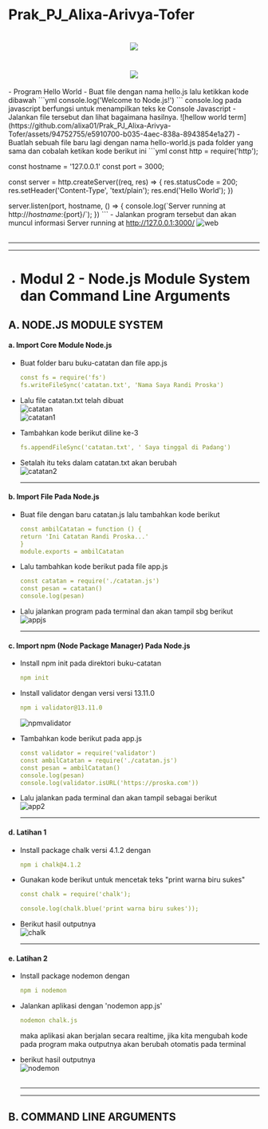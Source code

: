 # Prak_PJ_Alixa-Arivya-Tofer



<h1 align="center">
  <img src="https://readme-typing-svg.herokuapp.com?font=Josefin+Sans&weight=700&size=30&pause=1000&center=true&vCenter=true&width=435&lines=Hi+There+%F0%9F%91%8B;I'm%2C+Alixa+Arivya+Tofer"/>
</h1>




<h1 align="center">
  <img src="https://readme-typing-svg.herokuapp.com?font=Skranji&size=18&pause=1000&width=435&lines=Modul+1+-+Pengantar+Pemograman+Berbasis+Jaringan" />
</h1>
- Program Hello World
    - Buat file dengan nama hello.js lalu ketikkan kode dibawah
    ```yml
    console.log('Welcome to Node.js!')
   ```
    console.log pada javascript berfungsi untuk menampilkan teks ke Console Javascript
    - Jalankan file tersebut dan lihat bagaimana hasilnya. 
    ![hellow world term](https://github.com/alixa01/Prak_PJ_Alixa-Arivya-Tofer/assets/94752755/e5910700-b035-4aec-838a-8943854e1a27)
    - Buatlah sebuah file baru lagi dengan nama hello-world.js pada folder yang sama
dan cobalah ketikan kode berikut ini
    ```yml
    const http = require('http');

  const hostname = '127.0.0.1'
  const port = 3000;

  const server = http.createServer((req, res) => {
      res.statusCode = 200;
      res.setHeader('Content-Type', 'text/plain');
      res.end('Hello World');
  })

  server.listen(port, hostname, () => {
      console.log(\`Server running at http://${hostname}:${port}/`);
  })
    ```
    - Jalankan program tersebut dan akan muncul informasi Server running at
http://127.0.0.1:3000/
![web](https://github.com/alixa01/Prak_PJ_Alixa-Arivya-Tofer/assets/94752755/2d569a99-7b24-45e4-b336-2b43cb487fb8)
<br><br>
<hr><hr>

* # Modul 2 - Node.js Module System dan Command Line Arguments

<h2>
  A. NODE.JS MODULE SYSTEM
</h2>

<h4>
  a. Import Core Module Node.js
</h4>

  - Buat folder baru buku-catatan dan file app.js
    
    ```yml
    const fs = require('fs')
    fs.writeFileSync('catatan.txt', 'Nama Saya Randi Proska')

    ```

   - Lalu file catatan.txt telah dibuat <br>
     ![catatan](https://github.com/alixa01/Prak_PJ_Alixa-Arivya-Tofer/assets/94752755/130a0889-6f82-4d40-894b-9a7b5b0fb5ce) <br>
     ![catatan1](https://github.com/alixa01/Prak_PJ_Alixa-Arivya-Tofer/assets/94752755/79725d59-8915-40d0-829b-0965eca8c20e)

   - Tambahkan kode berikut diline ke-3

     ```yml
     fs.appendFileSync('catatan.txt', ' Saya tinggal di Padang')
     ```

  - Setalah itu teks dalam catatan.txt akan berubah <br>
    ![catatan2](https://github.com/alixa01/Prak_PJ_Alixa-Arivya-Tofer/assets/94752755/168e4793-40dc-4e88-b836-2c0d801345f5)
    <hr>

<h4>
  b. Import File Pada Node.js
</h4>

  - Buat file dengan baru catatan.js lalu tambahkan kode berikut

    ```yml
    const ambilCatatan = function () {
    return 'Ini Catatan Randi Proska...'
    }
    module.exports = ambilCatatan
    ```

  - Lalu tambahkan kode berikut pada file app.js

    ```yml
    const catatan = require('./catatan.js')
    const pesan = catatan()
    console.log(pesan)
    ```

  - Lalu jalankan program pada terminal dan akan tampil sbg berikut
    ![appjs](https://github.com/alixa01/Prak_PJ_Alixa-Arivya-Tofer/assets/94752755/9008aae3-7e06-4e23-bda3-7b9b3b1620d4)
    <hr>

<h4>
  c. Import npm (Node Package Manager) Pada Node.js
</h4>

  - Install npm init pada direktori buku-catatan

     ```yml
     npm init
     ```

  - Install validator dengan versi versi 13.11.0
    ```yml
    npm i validator@13.11.0
    ```
    
    ![npmvalidator](https://github.com/alixa01/Prak_PJ_Alixa-Arivya-Tofer/assets/94752755/25bf8bbb-4cf4-4d0b-8e16-8f949f219193)

  - Tambahkan kode berikut pada app.js
    ```yml
    const validator = require('validator')
    const ambilCatatan = require('./catatan.js')
    const pesan = ambilCatatan()
    console.log(pesan)
    console.log(validator.isURL('https://proska.com'))
    ```

  - Lalu jalankan pada terminal dan akan tampil sebagai berikut <br>
    ![app2](https://github.com/alixa01/Prak_PJ_Alixa-Arivya-Tofer/assets/94752755/4147238e-4ca1-453f-ae5d-64211cd35acb)<hr>

<h4>
  d. Latihan 1
</h4>

  - Install package chalk versi 4.1.2 dengan
    ```yml
    npm i chalk@4.1.2
    ```

  - Gunakan kode berikut untuk mencetak teks "print warna biru sukes"
    ```yml
    const chalk = require('chalk');

    console.log(chalk.blue('print warna biru sukes'));
    ```
  - Berikut hasil outputnya <br>
    ![chalk](https://github.com/alixa01/Prak_PJ_Alixa-Arivya-Tofer/assets/94752755/ed332075-8678-4e4a-a4a8-b83d69aad39e)<hr>
    
<h4>
  e. Latihan 2
</h4>

  - Install package nodemon dengan
    ```yml
    npm i nodemon
    ```

  - Jalankan aplikasi dengan 'nodemon app.js'
    ```yml
    nodemon chalk.js
    ```
    maka aplikasi akan berjalan secara realtime, jika kita mengubah kode pada program maka outputnya akan berubah otomatis pada terminal

  - berikut hasil outputnya <br>
    ![nodemon](https://github.com/alixa01/Prak_PJ_Alixa-Arivya-Tofer/assets/94752755/9df3b8be-78ce-48eb-83a4-d3a5966a32e8)
    <br><br><hr><hr>

<h2>
  B. COMMAND LINE ARGUMENTS
</h2>
